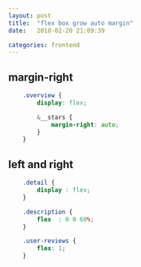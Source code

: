 ```yaml
---
layout: post
title:  "flex box grow auto margin"
date:   2018-02-20 21:09:39

categories: frontend
---
```


## margin-right
```scss
    .overview {
        display: flex;

        &__stars {
            margin-right: auto;
        }
    }
```

## left and right
```css
    .detail {
        display : flex;
    }

    .description {
        flex  : 0 0 60%;
    }

    .user-reviews {
        flex: 1;
    }
```
